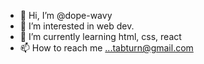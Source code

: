 - 👋 Hi, I’m @dope-wavy
- 👀 I’m interested in web dev.
- 🌱 I’m currently learning html, css, react
- 📫 How to reach me ...tabturn@gmail.com

<!---
dope-wavy/dope-wavy is a ✨ special ✨ repository because its `README.md` (this file) appears on your GitHub profile.
You can click the Preview link to take a look at your changes.
--->
